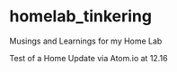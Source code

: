 # homelab_tinkering
Musings and Learnings for my Home Lab

Test of a Home Update via Atom.io at 12.16
